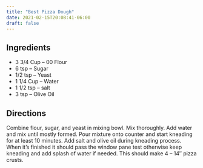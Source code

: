 ```yaml
---
title: "Best Pizza Dough"
date: 2021-02-15T20:08:41-06:00
draft: false
---
```


## Ingredients
- 3 3/4 Cup – 00 Flour
- 6 tsp – Sugar
- 1/2 tsp – Yeast
- 1 1/4 Cup – Water
- 1 1/2 tsp – salt
- 3 tsp – Olive Oil

## Directions
Combine flour, sugar, and yeast in mixing bowl. Mix thoroughly. Add water and mix until mostly formed. Pour mixture onto counter and start kneading for at least 10 minutes. Add salt and olive oil during kneading process. When it’s finished it should pass the window pane test otherwise keep kneading and add splash of water if needed. This should make 4 – 14″ pizza crusts.